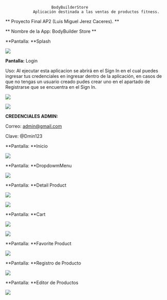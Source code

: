 						BodyBuilderStore
				Aplicación destinada a las ventas de productos fitness.

** Proyecto Final AP2 (Luis Miguel Jerez Caceres). **

** Nombre de la App: BodyBuilder Store **


**Pantalla: **Splash

![](https://i.postimg.cc/FsCtg74N/splash.png)


**Pantalla:** Login

Uso: Al ejecutar esta aplicacion se abrirá en el Sign In en el cual puedes ingresar tus credenciales en ingresar dentro de la aplicación, en casos de que no tengas un usuario creado pudes crear uno en el apartado de Registrarse que se encuentra en el Sign In.

![](https://i.postimg.cc/TPHBPk6v/login.png)

![](https://i.postimg.cc/XqxfVzRw/regUser.png)

**CREDENCIALES ADMIN:**

Correo: admin@gmail.com

Clave: @Dmin123


**Pantalla: **Inicio

![](https://i.postimg.cc/SRjsM1XL/menu.png)

**Pantalla: **DropdowmMenu

![](https://i.postimg.cc/htKG8G7P/menu2.png)

**Pantalla: **Detail Product

![](https://i.postimg.cc/9Fb2hYrC/prodas.png)

![](https://i.postimg.cc/66hg25wh/prod.png)

**Pantalla: **Cart

![](https://i.postimg.cc/KzDqMJXY/cart3.png)

![](https://i.postimg.cc/65ycW9Qq/cart.png)

**Pantalla: **Favorite Product

![](https://i.postimg.cc/rpJxGbp7/fav.png)

**Pantalla: **Registro de Producto

![](https://i.postimg.cc/43q71ggL/rs.png)


**Pantalla: **Editor de Productos

![](https://i.postimg.cc/rwvR1Tch/ed.png)

